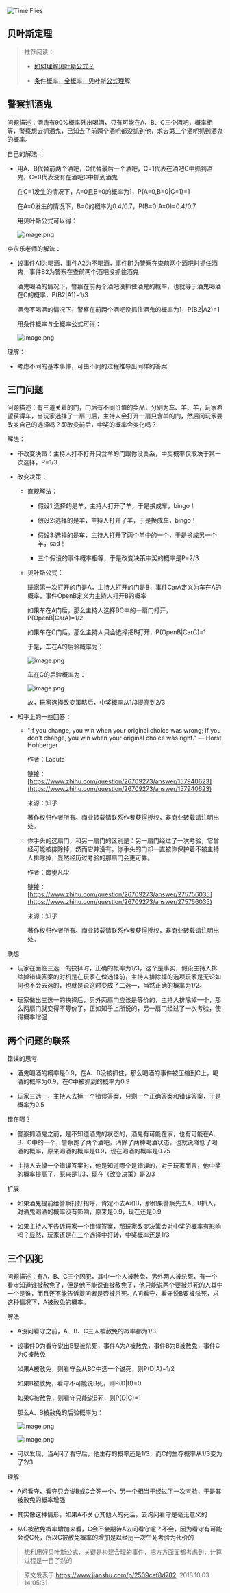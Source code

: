 ![Time Flies](http://upload-images.jianshu.io/upload_images/2106579-70b8d4e9e4085069.jpg?imageMogr2/auto-orient/strip%7CimageView2/2/w/1240)

## 贝叶斯定理

> 推荐阅读：
> 
> *   [如何理解贝叶斯公式？](https://mp.weixin.qq.com/s?__biz=MzIyMTU0NDMyNA==&mid=2247487946&idx=1&sn=4fe810b8e5bf3545ecbbae7807e0c819&scene=19#wechat_redirect)
>     
>     
> 
> *   [条件概率，全概率，贝叶斯公式理解](https://www.jianshu.com/p/c59851b1c0f3)

## 警察抓酒鬼

问题描述：酒鬼有90%概率外出喝酒，只有可能在A、B、C三个酒吧，概率相等，警察想去抓酒鬼，已知去了前两个酒吧都没抓到他，求去第三个酒吧抓到酒鬼的概率。

自己的解法：

*   用A、B代替前两个酒吧，C代替最后一个酒吧，C=1代表在酒吧C中抓到酒鬼，C=0代表没有在酒吧C中抓到酒鬼

    在C=1发生的情况下，A=0且B=0的概率为1，P(A=0,B=0|C=1)=1

    在A=0发生的情况下，B=0的概率为0.4/0.7，P(B=0|A=0)=0.4/0.7

    用贝叶斯公式可以得：

      ![image.png](https://upload-images.jianshu.io/upload_images/2106579-963af818c07f99c0.png?imageMogr2/auto-orient/strip%7CimageView2/2/w/1240)

李永乐老师的解法：

*   设事件A1为喝酒，事件A2为不喝酒，事件B1为警察在查前两个酒吧时抓住酒鬼，事件B2为警察在查前两个酒吧没抓住酒鬼

    酒鬼喝酒的情况下，警察在前两个酒吧没抓住酒鬼的概率，也就等于酒鬼喝酒在C的概率，P(B2|A1)=1/3

    酒鬼不喝酒的情况下，警察在前两个酒吧没抓住酒鬼的概率为1，P(B2|A2)=1

    用条件概率与全概率公式可得：

      ![image.png](https://upload-images.jianshu.io/upload_images/2106579-ffae995e80e3a67b.png?imageMogr2/auto-orient/strip%7CimageView2/2/w/1240)

理解：

*   考虑不同的基本事件，可由不同的过程推导出同样的答案

## 三门问题

问题描述：有三道关着的门，门后有不同价值的奖品，分别为车、羊、羊，玩家希望获得车，当玩家选择了一扇门后，主持人会打开一扇只含羊的门，然后问玩家要改变自己的选择吗？即改变前后，中奖的概率会变化吗？

解法：

*   不改变决策：主持人打不打开只含羊的门跟你没关系，中奖概率仅取决于第一次选择，P=1/3

*   改变决策：

    *   直观解法：

        *   假设1:选择的是羊，主持人打开了羊，于是换成车，bingo！

        *   假设2:选择的是羊，主持人打开了羊，于是换成车，bingo！

        *   假设3:选择的是车，主持人打开了两个羊中的一个，于是换成另一个羊，sad！

        *   三个假设的事件概率相等，于是改变决策中奖的概率是P=2/3

    *   贝叶斯公式：

        玩家第一次打开的门是A，主持人打开的门是B，事件CarA定义为车在A的概率，事件OpenB定义为主持人打开B的概率

        如果车在A门后，那么主持人选择BC中的一扇门打开，P(OpenB|CarA)=1/2

        如果车在C门后，那么主持人只会选择把B打开，P(OpenB|CarC)=1

        于是，车在A的后验概率为：

           ![image.png](https://upload-images.jianshu.io/upload_images/2106579-d8aed22e5c5df024.png?imageMogr2/auto-orient/strip%7CimageView2/2/w/1240)

        车在C的后验概率为：

          ![image.png](https://upload-images.jianshu.io/upload_images/2106579-5f94044ee48c6237.png?imageMogr2/auto-orient/strip%7CimageView2/2/w/1240)

        故，玩家选择改变策略后，中奖概率从1/3提高到2/3

*   知乎上的一些回答：

    *   "If you change, you win when your original choice was wrong; if you don't change, you win when your original choice was right." — Horst Hohberger

        作者：Laputa

        链接：[https://www.zhihu.com/question/26709273/answer/157940623](https://www.zhihu.com/question/26709273/answer/157940623)

        来源：知乎

        著作权归作者所有。商业转载请联系作者获得授权，非商业转载请注明出处。

    *   你手头的这扇门，和另一扇门的区别是：另一扇门经过了一次考验，它曾经可能被排除掉，然而它并没有。你手头的门却一直被你保护着不被主持人排除掉，显然经历过考验的那扇门会更可靠。

        作者：魔堕凡尘

        链接：[https://www.zhihu.com/question/26709273/answer/275756035](https://www.zhihu.com/question/26709273/answer/275756035)

        来源：知乎

        著作权归作者所有。商业转载请联系作者获得授权，非商业转载请注明出处。

联想

*   玩家在面临三选一的抉择时，正确的概率为1/3，这个是事实，假设主持人排除掉错误答案的时机是在玩家在做选择前，主持人排除掉的选项玩家是无论如何也不会去选的，也就是说这时变成了二选一，当然正确的概率为1/2。

*   玩家做出三选一的抉择后，另外两扇门应该是等价的，主持人排除掉一个，那么两扇门就变得不等价了，正如知乎上所说的，另一扇门经过了一次考验，使得概率增强

## 两个问题的联系

错误的思考

*   酒鬼喝酒的概率是0.9，在A、B没被抓住，那么喝酒的事件被压缩到C上，喝酒的概率为0.9，在C中被抓到的概率为0.9

*   玩家三选一，主持人去掉一个错误答案，只剩一个正确答案和错误答案，于是概率为0.5

错在哪？

*   警察抓酒鬼之前，是不知道酒鬼的状态的，酒鬼有可能在家，也有可能在A、B、C中的一个，警察跑了两个酒吧，消除了两种喝酒状态，也就说降低了喝酒的概率，原来喝酒的概率是0.9，现在喝酒的概率是0.75

*   主持人去掉一个错误答案时，他是知道哪个是错误的，对于玩家而言，他中奖的概率提高了，原来是1/3，现在（改变决策）是2/3

扩展

*   如果酒鬼提前给警察打好招呼，肯定不去A和B，那如果警察先去A、B抓人，对酒鬼喝酒的概率没有影响，原来是0.9，现在还是0.9

*   如果主持人不告诉玩家一个错误答案，那玩家改变决策会对中奖的概率有影响吗？显然，玩家还是在三个选择中打转，中奖概率还是1/3

## 三个囚犯

问题描述：有A、B、C三个囚犯，其中一个人被赦免，另外两人被杀死，有一个看守知道谁被赦免了，但是他不能说谁被赦免了，他只能说两个要被杀死的人其中一个是谁，而且还不能告诉提问者是否被杀死。A问看守，看守说B要被杀死，求这种情况下，A被赦免的概率。

解法

*   A没问看守之前，A、B、C三人被赦免的概率都为1/3

*   设事件D为看守说出B要被杀死，事件A为A被赦免，事件B为B被赦免，事件C为C被赦免

    如果A被赦免，则看守会从BC中选一个说死，则P(D|A)=1/2

    如果B被赦免，看守不可能说B死，则P(D|B)=0

    如果C被赦免，则看守只能说B死，则P(D|C)=1

    那么A、B被赦免的后验概率为：
      
      ![image.png](https://upload-images.jianshu.io/upload_images/2106579-3a97584f4ae484ca.png?imageMogr2/auto-orient/strip%7CimageView2/2/w/1240)

      ![image.png](https://upload-images.jianshu.io/upload_images/2106579-1c3d716c60c55fde.png?imageMogr2/auto-orient/strip%7CimageView2/2/w/1240)

*   可以发现，当A问了看守后，他生存的概率还是1/3，而C的生存概率从1/3变为了2/3

理解

*   A问看守，看守只会说B或C会死一个，另一个相当于经过了一次考验，于是其被赦免的概率增强

*   其实像这种情形，如果A不关心其他人的死活，去询问看守是毫无意义的

*   从C被赦免概率增加来看，C会不会期待A去问看守呢？不会，因为看守有可能会说C死，所以C被赦免概率的增加是以经历一次生死考验为代价的

> 想利用好贝叶斯公式，关键是构建合理的事件，把方方面面都考虑到，计算过程是一目了然的

> 原文发表于 https://www.jianshu.com/p/2509cef8d782, 2018.10.03 14:05:31